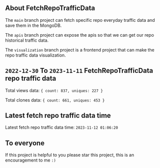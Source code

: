 ## About FetchRepoTrafficData

The `main` branch project can fetch specific repo everyday traffic data and save them in the MongoDB.

The `apis` branch project can expose the apis so that we can get our repo historical traffic data.

The `visualization` branch project is a frontend project that can make the repo traffic data visualization.

## `2022-12-30` To `2023-11-11` FetchRepoTrafficData repo traffic data

Total views data: `{ count: 837, uniques: 227 }`

Total clones data: `{ count: 661, uniques: 453 }`

## Latest fetch repo traffic data time

Latest fetch repo traffic data time: `2023-11-12 01:06:20`

## To everyone

If this project is helpful to you please star this project, this is an encouragement to me `:)`



